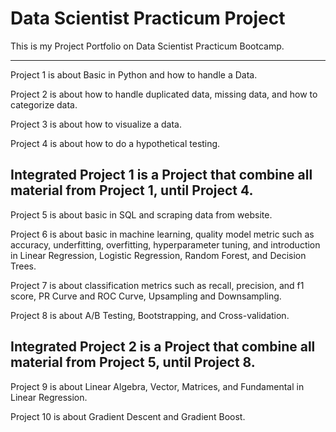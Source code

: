 # Data Scientist Practicum Project

This is my Project Portfolio on Data Scientist Practicum Bootcamp.

---
Project 1 is about Basic in Python and how to handle a Data.

Project 2 is about how to handle duplicated data, missing data, and how to categorize data.

Project 3 is about how to visualize a data.

Project 4 is about how to do a hypothetical testing.

Integrated Project 1 is a Project that combine all material from Project 1, until Project 4.
---
Project 5 is about basic in SQL and scraping data from website.

Project 6 is about basic in machine learning, quality model metric such as accuracy, underfitting, overfitting, hyperparameter tuning, and introduction in Linear Regression, Logistic Regression, Random Forest, and Decision Trees.

Project 7 is about classification metrics such as recall, precision, and f1 score, PR Curve and ROC Curve, Upsampling and Downsampling.

Project 8 is about A/B Testing, Bootstrapping, and Cross-validation.

Integrated Project 2 is a Project that combine all material from Project 5, until Project 8.
---
Project 9 is about Linear Algebra, Vector, Matrices, and Fundamental in Linear Regression.

Project 10 is about Gradient Descent and Gradient Boost.
